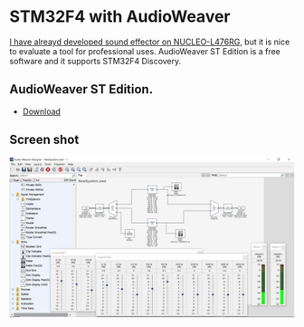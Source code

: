 # STM32F4 with AudioWeaver

[I have alreayd developed sound effector on NUCLEO-L476RG](../../NUCLEO-L476RG/Sound_Effector), but it is nice to evaluate a tool for professional uses. AudioWeaver ST Edition is a free software and it supports STM32F4 Discovery.

## AudioWeaver ST Edition.
- [Download](https://dspconcepts.com/downloads)

## Screen shot

![](./screenshot1.jpg)

